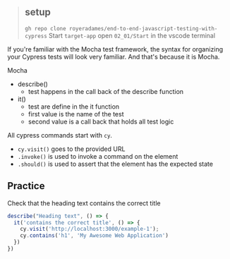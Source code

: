 > ## setup
> `gh repo clone royeradames/end-to-end-javascript-testing-with-cypress`
> Start `target-app`
> open `02_01/Start` in the vscode terminal

If you're familiar with the Mocha test framework, the syntax for organizing your Cypress tests will look very familiar. And that's because it is Mocha.

Mocha
- describe()
  - test happens in the call back of the describe function
- it()
  - test are define in the it function
  - first value is the name of the test
  - second value is a call back that holds all test logic

All cypress commands start with `cy`.
- `cy.visit()` goes to the provided URL
- `.invoke()` is used to invoke a command on the element
- `.should()` is used to assert that the element has the expected state

## Practice

Check that the heading text contains the correct title

```ts
describe("Heading text", () => {
  it('contains the correct title', () => {
    cy.visit('http://localhost:3000/example-1');
    cy.contains('h1', 'My Awesome Web Application')
  })
})
```